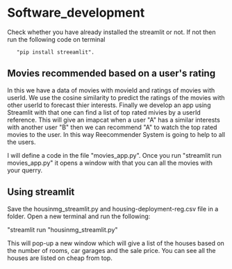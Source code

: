 # Software_development
 Check whether you have already installed the streamlit or not. If not then run the following code on terminal 
 
       "pip install streeamlit".
       
## Movies recommended based on a user's rating

In this we have a data of movies with movieId and ratings of movies with userId. We use the cosine similarity to predict the ratings of the movies with other userId to forecast thier interests. Finally we develop an app using Streamlit with that one can find a list of top rated mivies by a userId reference. This will give an imapcat when a user "A" has a similar interests with another user  "B" then we can recommend  "A" to watch the top rated movies to the user. In this way Reecommender System is going to help to all the users. 

I will define a code in the file "movies_app.py". Once you run  "streamlit run movies_app.py" it opens a window with that you can all the movies with your querry. 

## Using streamlit
  Save the housinmg_streamlit.py and housing-deployment-reg.csv file in a folder.
  Open a new terminal and run the following:
  
  "streamlit run "housinmg_streamlit.py"
  
This will pop-up a new window which will give a list of the houses based on the number of rooms, car garages and the sale price. You can see all the houses are listed on cheap from top.


